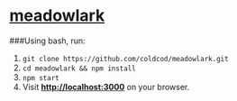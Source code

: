 # [meadowlark](https://meadowlark-cod.herokuapp.com/)

###Using bash, run:

1. `git clone https://github.com/coldcod/meadowlark.git`
2. `cd meadowlark && npm install`
3. `npm start`
4. Visit __[http://localhost:3000](http://localhost:3000)__ on your browser.
